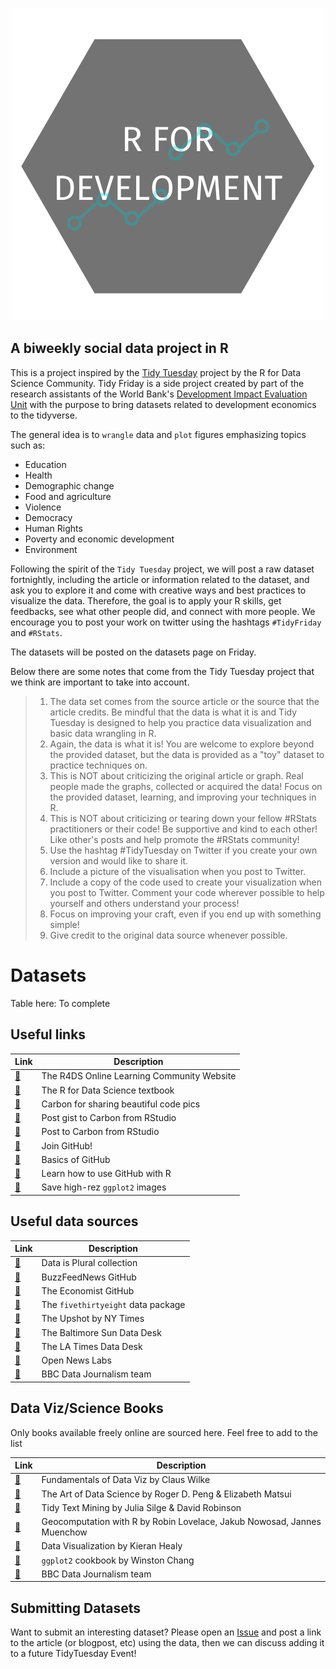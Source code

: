 <p align="center"> 
<img src="static/r4devlogo.png">
</p>

## A biweekly social data project in R

This is a project inspired by the [Tidy Tuesday](https://github.com/rfordatascience/tidytuesday) project by the R for Data Science Community. Tidy Friday is a side project created by part of the research assistants of the World Bank's [Development Impact Evaluation Unit](https://www.worldbank.org/en/research/dime) with the purpose to bring datasets related to development economics to the tidyverse.

The general idea is to `wrangle` data and `plot` figures emphasizing topics such as:

* Education
* Health
* Demographic change
* Food and agriculture
* Violence
* Democracy
* Human Rights
* Poverty and economic development
* Environment

Following the spirit of the `Tidy Tuesday` project, we will post a raw dataset fortnightly, including the article or information related to the dataset, and ask you to explore it and come with creative ways and best practices to visualize the data. Therefore, the goal is to apply your R skills, get feedbacks, see what other people did, and connect with more people. We encourage you to post your work on twitter using the hashtags `#TidyFriday` and `#RStats`.

The datasets will be posted on the datasets page on Friday.

Below there are some notes that come from the Tidy Tuesday project that we think are important to take into account.
 
> 1. The data set comes from the source article or the source that the article credits. Be mindful that the data is what it is and Tidy Tuesday is designed to help you practice data visualization and basic data wrangling in R.
> 2. Again, the data is what it is! You are welcome to explore beyond the provided dataset, but the data is provided as a "toy" dataset to practice techniques on.
> 3. This is NOT about criticizing the original article or graph. Real people made the graphs, collected or acquired the data! Focus on the provided dataset, learning, and improving your techniques in R.
> 4. This is NOT about criticizing or tearing down your fellow #RStats practitioners or their code! Be supportive and kind to each other! Like other's posts and help promote the #RStats community!
> 5. Use the hashtag #TidyTuesday on Twitter if you create your own version and would like to share it.
> 6. Include a picture of the visualisation when you post to Twitter.
> 7. Include a copy of the code used to create your visualization when you post to Twitter. Comment your code wherever possible to help yourself and others understand your process!
> 8. Focus on improving your craft, even if you end up with something simple!
> 9.  Give credit to the original data source whenever possible.

# Datasets

Table here: To complete

## Useful links

| Link | Description |
| --- | --- |
| [:link:](https://www.rfordatasci.com) | The R4DS Online Learning Community Website|
| [:link:](http://r4ds.had.co.nz/) | The R for Data Science textbook |
| [:link:](https://carbon.now.sh/) | Carbon for sharing beautiful code pics |
| [:link:](https://github.com/MilesMcBain/gistfo) | Post gist to Carbon from RStudio |
| [:link:](https://github.com/yonicd/carbonate) | Post to Carbon from RStudio |
| [:link:](https://github.com/join) | Join GitHub! |
| [:link:](https://guides.github.com/activities/hello-world/) | Basics of GitHub |
| [:link:](https://happygitwithr.com/) | Learn how to use GitHub with R |
| [:link:](http://ggplot2.tidyverse.org/reference/ggsave.html) | Save high-rez `ggplot2` images |

## Useful data sources

| Link | Description |
| --- | --- |
| [:link:](https://docs.google.com/spreadsheets/d/1wZhPLMCHKJvwOkP4juclhjFgqIY8fQFMemwKL2c64vk/edit#gid=0) | Data is Plural collection |
| [:link:](https://github.com/BuzzFeedNews/everything/blob/master/README.md) | BuzzFeedNews GitHub |
| [:link:](https://github.com/theeconomist/) | The Economist GitHub |
| [:link:](https://cran.r-project.org/web/packages/fivethirtyeight/fivethirtyeight.pdf) | The `fivethirtyeight` data package 
| [:link:](https://github.com/TheUpshot) | The Upshot by NY Times |
| [:link:](https://github.com/baltimore-sun-data) | The Baltimore Sun Data Desk |
| [:link:](https://github.com/datadesk) | The LA Times Data Desk |
| [:link:](https://github.com/OpenNewsLabs/news-graphics-team) | Open News Labs |
| [:link:](https://t.co/BMvJO2dT1o) | BBC Data Journalism team |

## Data Viz/Science Books

Only books available freely online are sourced here. Feel free to add to the list

| Link | Description |
| --- | --- |
| [:link:](https://serialmentor.com/dataviz/) | Fundamentals of Data Viz by Claus Wilke |
| [:link:](https://bookdown.org/rdpeng/artofdatascience/) | The Art of Data Science by Roger D. Peng & Elizabeth Matsui |
| [:link:](https://www.tidytextmining.com/) | Tidy Text Mining by Julia Silge & David Robinson |
| [:link:](https://geocompr.robinlovelace.net/) | Geocomputation with R by Robin Lovelace, Jakub Nowosad, Jannes Muenchow |
| [:link:](https://socviz.co/index.html#preface) | Data Visualization by Kieran Healy |
| [:link:](http://www.cookbook-r.com/Graphs/) | `ggplot2` cookbook by Winston Chang |
 [:link:](https://medium.com/bbc-visual-and-data-journalism/how-the-bbc-visual-and-data-journalism-team-works-with-graphics-in-r-ed0b35693535) | BBC Data Journalism team |

## Submitting Datasets
Want to submit an interesting dataset? Please open an [Issue](https://github.com/rfordatascience/tidytuesday/issues) and post a link to the article (or blogpost, etc) using the data, then we can discuss adding it to a future TidyTuesday Event!
